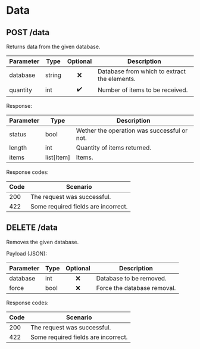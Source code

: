 # Data

## POST /data

Returns data from the given database.

| Parameter   | Type  | Optional | Description                                         |
| --------- | ---- | :----------------: | ------------------------------------------ |
| database  | string |        :x: | Database from which to extract the elements.  |
| quantity  | int |        :heavy_check_mark: | Number of items to be received. |

Response:

| Parameter   | Type   | Description                                         |
| --------- | ------------------------- | ----------- |
| status     | bool | Wether the operation was successful or not. |
| length     | int | Quantity of items returned. |
| items     | list[Item] | Items. |

Response codes:

| Code | Scenario   |
| ---- | -------- |
| 200  | The request was successful. |
| 422  | Some required fields are incorrect. |

## DELETE /data

Removes the given database.

Payload (JSON):

| Parameter   | Type | Optional  | Description                                         |
| --------- | ---- | :----------------: | ------------------------------------------ |
| database  | int |        :x:         | Database to be removed. |
| force  | bool |        :x:         | Force the database removal. |

Response codes:

| Code | Scenario   |
| ---- | -------- |
| 200  | The request was successful. |
| 422  | Some required fields are incorrect. |
